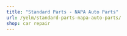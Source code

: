 ```yaml
---
title: "Standard Parts - NAPA Auto Parts"
url: /yelm/standard-parts-napa-auto-parts/
shop: car repair
---
```


